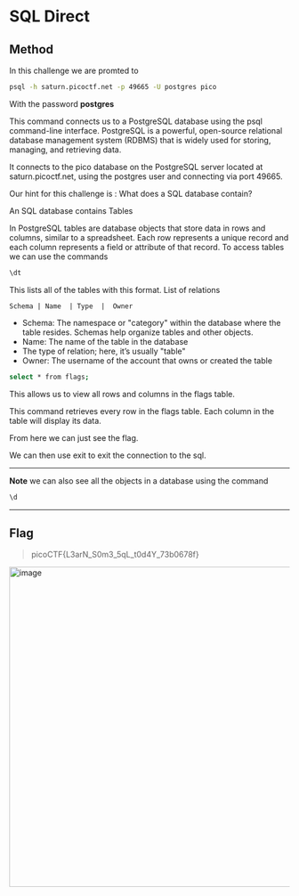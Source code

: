 # SQL Direct

## Method

In this challenge we are promted to 
```bash
psql -h saturn.picoctf.net -p 49665 -U postgres pico
```
With the password **postgres**

This command connects us to a PostgreSQL database using the psql command-line interface.
PostgreSQL is a powerful, open-source relational database management system (RDBMS) that is widely used for storing, managing, and retrieving data.

It connects to the pico database on the PostgreSQL server located at saturn.picoctf.net, using the postgres user and connecting via port 49665.

Our hint for this challenge is : What does a SQL database contain?

An SQL database contains Tables

In PostgreSQL tables are database objects that store data in rows and columns, similar to a spreadsheet. Each row represents a unique record and each column represents a field or attribute of that record.
To access tables we can use the commands
```bash
\dt
```
This lists all of the tables with this format.
 List of relations
 
 ``Schema | Name  | Type  |  Owner``

 - Schema: The namespace or "category" within the database where the table resides. Schemas help organize tables and other objects.
 - Name: The name of the table in the database
 - The type of relation; here, it’s usually "table" 
 - Owner: The username of the account that owns or created the table

```bash
select * from flags;
```
This allows us to view all rows and columns in the flags table.

This command retrieves every row in the flags table.
Each column in the table will display its data.

From here we can just see the flag.

We can then use exit to exit the connection to the sql.

---

**Note** we can also see all the objects in a database using the command

```bash
\d
```

---

## Flag

> picoCTF{L3arN_S0m3_5qL_t0d4Y_73b0678f}

<img width="575" alt="image" src="https://github.com/user-attachments/assets/6058b2a3-a050-40b3-836c-f3b499eb3e35">
